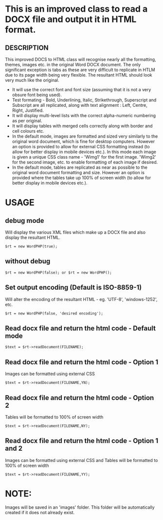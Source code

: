 # This is an improved class to read a DOCX file and output it in HTML format.

## DESCRIPTION

This improved DOCS to HTML class will recognise nearly all the formatting, themes, images etc. in the original Word DOCX document. The only significant exception is tabs as these are very difficult to replicate in HTLM due to its page width being very flexible. The resultant HTML should look very much like the original.

<ul>
<li>It will use the correct font and font size (assuming that it is not a very obsure font being used).</li>
<li>Test formating - Bold, Underlining, Italic, Strikethrough, Superscript and Subscript are all replicated, along with text alignment : Left, Centre, Right, Justified.</li>
<li>It will display multi-level lists with the correct alpha-numeric numbering as per original.</li>
<li>It will display tables with merged cells correctly along with border and cell colours etc.</li>
<li>In the default mode, images are formatted and sized very similarly to the original word document, which is fine for desktop computers. However an option is provided to allow for external CSS formatting instead (to allow for better display in mobile devices etc.). In this mode each image is given a unique CSS class name - 'Wimg1' for the first image. 'Wimg2' for the second image, etc. to enable formatting of each image if desired.</li>
<li>In the default mode, tables are replicated as near as possible to the original word document formatting and size. However an option is provided where the tables take up 100% of screen width (to allow for better display in mobile devices etc.).</li>
</ul>

# USAGE

## debug mode 
Will display the various XML files which make up a DOCX file and also display the resultant HTML.
```
$rt = new WordPHP(true);
```

## without debug
```
$rt = new WordPHP(false); or $rt = new WordPHP();
```

## Set output encoding (Default is ISO-8859-1)
Will alter the encoding of the resultant HTML - eg. 'UTF-8', 'windows-1252', etc.
```
$rt = new WordPHP(false, 'desired encoding');
```

## Read docx file and return the html code - Default mode
```
$text = $rt->readDocument(FILENAME);
```

## Read docx file and return the html code - Option 1
Images can be formatted using external CSS
```
$text = $rt->readDocument(FILENAME,YN);
```

## Read docx file and return the html code - Option 2
Tables will be formatted to 100% of screen width
```
$text = $rt->readDocument(FILENAME,NY);
```

## Read docx file and return the html code - Option 1 and 2
Images can be formatted using external CSS and Tables will be formatted to 100% of screen width
```
$text = $rt->readDocument(FILENAME,YY);
```

# NOTE:
Images will be saved in an 'images' folder. This folder will be automatically created if it does not already exist.
